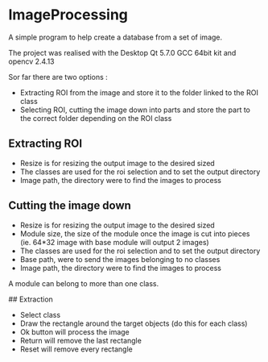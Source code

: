 # ImageProcessing

A simple program to help create a database from a set of image.

The project was realised with the Desktop Qt 5.7.0 GCC 64bit kit and opencv 2.4.13

Sor far there are two options :

* Extracting ROI from the image and store it to the folder linked to the ROI class
* Selecting ROI, cutting the image down into parts and store the part to the correct folder depending on the ROI class

## Extracting ROI

* Resize is for resizing the output image to the desired sized
* The classes are used for the roi selection and to set the output directory
* Image path, the directory were to find the images to process

## Cutting the image down

* Resize is for resizing the output image to the desired sized
* Module size, the size of the module once the image is cut into pieces (ie. 64*32 image with base module will output 2 images)
* The classes are used for the roi selection and to set the output directory
* Base path, were to send the images belonging to no classes
* Image path, the directory were to find the images to process

A module can belong to more than one class.

## Extraction

* Select class
* Draw the rectangle around the target objects (do this for each class)
* Ok button will process the image
* Return will remove the last rectangle
* Reset will remove every rectangle
